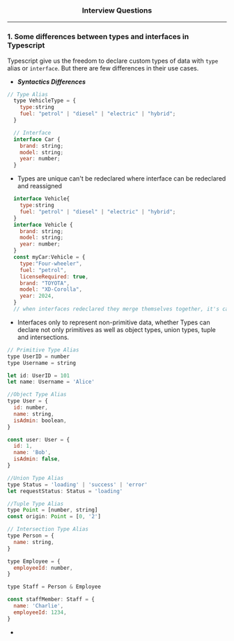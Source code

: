 <h3 align="center">
<a>Interview Questions</a>
</h3>

---

<h3>1. Some differences between types and interfaces in Typescript</h3>

Typescript give us the freedom to declare custom types of data with `type` alias or `interface`. But there are few differences in their use cases.

- **_Syntactics Differences_**

```javascript
// Type Alias
  type VehicleType = {
    type:string
    fuel: "petrol" | "diesel" | "electric" | "hybrid";
  }

  // Interface
  interface Car {
    brand: string;
    model: string;
    year: number;
  }
```

- Types are unique can't be redeclared where interface can be redeclared and reassigned

```javascript
  interface Vehicle{
    type:string
    fuel: "petrol" | "diesel" | "electric" | "hybrid";
  }
  interface Vehicle {
    brand: string;
    model: string;
    year: number;
  }
  const myCar:Vehicle = {
    type:"Four-wheeler",
    fuel: "petrol",
    licenseRequired: true,
    brand: "TOYOTA",
    model: "XD-Corolla",
    year: 2024,
  }
  // when interfaces redeclared they merge themselves together, it's called Declaration Merge
```

- Interfaces only to represent non-primitive data, whether Types can declare not only primitives as well as object types, union types, tuple and intersections.

```javascript
// Primitive Type Alias
type UserID = number
type Username = string

let id: UserID = 101
let name: Username = 'Alice'

//Object Type Alias
type User = {
  id: number,
  name: string,
  isAdmin: boolean,
}

const user: User = {
  id: 1,
  name: 'Bob',
  isAdmin: false,
}

//Union Type Alias
type Status = 'loading' | 'success' | 'error'
let requestStatus: Status = 'loading'

//Tuple Type Alias
type Point = [number, string]
const origin: Point = [0, '2']

// Intersection Type Alias
type Person = {
  name: string,
}

type Employee = {
  employeeId: number,
}

type Staff = Person & Employee

const staffMember: Staff = {
  name: 'Charlie',
  employeeId: 1234,
}
```

-
